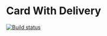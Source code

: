 # Card With Delivery
[![Build status](https://ci.appveyor.com/api/projects/status/qo3i4lc8wmn81g6n?svg=true)](https://ci.appveyor.com/project/DinaOrlova/card-with-delivery)

